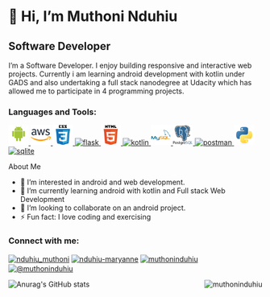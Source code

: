 
# **👋 Hi, I’m Muthoni Nduhiu**

## Software Developer

I’m a Software Developer. I enjoy building responsive and interactive web projects. Currently i am learning android development with kotlin under GADS and also undertaking a full stack nanodegree at Udacity which has allowed me to participate in 4 programming projects.

<h3 align="left">Languages and Tools:</h3>
<p align="left"> <a href="https://developer.android.com" target="_blank" rel="noreferrer"> <img src="https://raw.githubusercontent.com/devicons/devicon/master/icons/android/android-original-wordmark.svg" alt="android" width="40" height="40"/> </a> <a href="https://aws.amazon.com" target="_blank" rel="noreferrer"> <img src="https://raw.githubusercontent.com/devicons/devicon/master/icons/amazonwebservices/amazonwebservices-original-wordmark.svg" alt="aws" width="40" height="40"/> </a> <a href="https://www.w3schools.com/css/" target="_blank" rel="noreferrer"> <img src="https://raw.githubusercontent.com/devicons/devicon/master/icons/css3/css3-original-wordmark.svg" alt="css3" width="40" height="40"/> </a> <a href="https://flask.palletsprojects.com/" target="_blank" rel="noreferrer"> <img src="https://www.vectorlogo.zone/logos/pocoo_flask/pocoo_flask-icon.svg" alt="flask" width="40" height="40"/> </a> <a href="https://www.w3.org/html/" target="_blank" rel="noreferrer"> <img src="https://raw.githubusercontent.com/devicons/devicon/master/icons/html5/html5-original-wordmark.svg" alt="html5" width="40" height="40"/> </a> <a href="https://kotlinlang.org" target="_blank" rel="noreferrer"> <img src="https://www.vectorlogo.zone/logos/kotlinlang/kotlinlang-icon.svg" alt="kotlin" width="40" height="40"/> </a> <a href="https://www.mysql.com/" target="_blank" rel="noreferrer"> <img src="https://raw.githubusercontent.com/devicons/devicon/master/icons/mysql/mysql-original-wordmark.svg" alt="mysql" width="40" height="40"/> </a> <a href="https://www.postgresql.org" target="_blank" rel="noreferrer"> <img src="https://raw.githubusercontent.com/devicons/devicon/master/icons/postgresql/postgresql-original-wordmark.svg" alt="postgresql" width="40" height="40"/> </a> <a href="https://postman.com" target="_blank" rel="noreferrer"> <img src="https://www.vectorlogo.zone/logos/getpostman/getpostman-icon.svg" alt="postman" width="40" height="40"/> </a> <a href="https://www.python.org" target="_blank" rel="noreferrer"> <img src="https://raw.githubusercontent.com/devicons/devicon/master/icons/python/python-original.svg" alt="python" width="40" height="40"/> </a> 
<a href="https://www.sqlite.org/" target="_blank" rel="noreferrer"> <img src="https://www.vectorlogo.zone/logos/sqlite/sqlite-icon.svg" alt="sqlite" width="40" height="40"/> </a> </p


## About Me
- 👀 I’m interested in android and web development.
- 🌱 I’m currently learning android with kotlin and Full stack Web Development
- 👯 I’m looking to collaborate on an android project.
- ⚡ Fun fact: I love coding and exercising



<h3 align="left">Connect with me:</h3>
<p align="left">
<a href="https://twitter.com/nduhiu_muthoni" target="blank"><img align="center" src="https://raw.githubusercontent.com/rahuldkjain/github-profile-readme-generator/master/src/images/icons/Social/twitter.svg" alt="nduhiu_muthoni" height="30" width="40" /></a>
<a href="https://linkedin.com/in/nduhiu-maryanne" target="blank"><img align="center" src="https://raw.githubusercontent.com/rahuldkjain/github-profile-readme-generator/master/src/images/icons/Social/linked-in-alt.svg" alt="nduhiu-maryanne" height="30" width="40" /></a>
<a href="https://instagram.com/muthoninduhiu" target="blank"><img align="center" src="https://raw.githubusercontent.com/rahuldkjain/github-profile-readme-generator/master/src/images/icons/Social/instagram.svg" alt="muthoninduhiu" height="30" width="40" /></a>
<a href="https://medium.com/@muthoninduhiu" target="blank"><img align="center" src="https://raw.githubusercontent.com/rahuldkjain/github-profile-readme-generator/master/src/images/icons/Social/medium.svg" alt="@muthoninduhiu" height="30" width="40" /></a>
</p>
<p><img align="right" src="https://github-readme-stats.vercel.app/api/top-langs?username=muthoninduhiu&show_icons=true&locale=en&layout=compact" alt="muthoninduhiu" /></p>

![Anurag's GitHub stats](https://github-readme-stats.vercel.app/api?username=muthoninduhiu&show_icons=true&theme=gruvbox)




<!---
muthoninduhiu/muthoninduhiu is a ✨ special ✨ repository because its `README.md` (this file) appears on your GitHub profile.
You can click the Preview link to take a look at your changes.
--->
